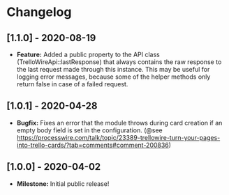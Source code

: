 # Changelog

## [1.1.0] - 2020-08-19

- **Feature:** Added a public property to the API class (TrelloWireApi::lastResponse) that always contains the raw response to the last request made through this instance. This may be useful for logging error messages, because some of the helper methods only return false in case of a failed request.

## [1.0.1] - 2020-04-28

- **Bugfix:** Fixes an error that the module throws during card creation if an empty body field is set in the configuration. (@see https://processwire.com/talk/topic/23389-trellowire-turn-your-pages-into-trello-cards/?tab=comments#comment-200836)

## [1.0.0] - 2020-04-02

- **Milestone:** Initial public release!
